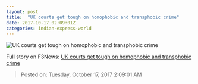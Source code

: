 ```yaml
---
layout: post
title:  "UK courts get tough on homophobic and transphobic crime"
date: 2017-10-17 02:09:01Z
categories: indian-express-world
---
```


![UK courts get tough on homophobic and transphobic crime](http://images.indianexpress.com/2017/09/bomb-blast-759.jpg?w=759)




Full story on F3News: [UK courts get tough on homophobic and transphobic crime](http://www.f3nws.com/n/3ckSWB)

> Posted on: Tuesday, October 17, 2017 2:09:01 AM
